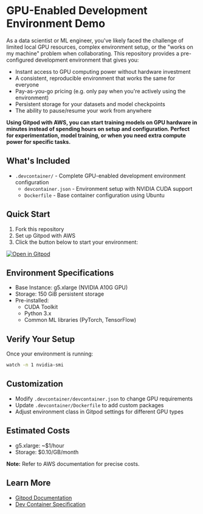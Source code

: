 # GPU-Enabled Development Environment Demo

As a data scientist or ML engineer, you've likely faced the challenge of limited local GPU resources, complex environment setup, or the "works on my machine" problem when collaborating. This repository provides a pre-configured development environment that gives you:

- Instant access to GPU computing power without hardware investment
- A consistent, reproducible environment that works the same for everyone
- Pay-as-you-go pricing (e.g. only pay when you're actively using the environment)
- Persistent storage for your datasets and model checkpoints
- The ability to pause/resume your work from anywhere

**Using Gitpod with AWS, you can start training models on GPU hardware in minutes instead of spending hours on setup and configuration. Perfect for experimentation, model training, or when you need extra compute power for specific tasks.**

## What's Included

- `.devcontainer/` - Complete GPU-enabled development environment configuration
  - `devcontainer.json` - Environment setup with NVIDIA CUDA support
  - `Dockerfile` - Base container configuration using Ubuntu

## Quick Start

1. Fork this repository
2. Set up Gitpod with AWS
3. Click the button below to start your environment:

[![Open in Gitpod](https://gitpod.io/button/open-in-gitpod.svg)](https://app.gitpod.io/#https://github.com/gitpod-samples/gpu-demo)

## Environment Specifications

- Base Instance: g5.xlarge (NVIDIA A10G GPU)
- Storage: 150 GiB persistent storage
- Pre-installed:
  - CUDA Toolkit
  - Python 3.x
  - Common ML libraries (PyTorch, TensorFlow)

## Verify Your Setup

Once your environment is running:

```bash
watch -n 1 nvidia-smi 
```

## Customization

- Modify `.devcontainer/devcontainer.json` to change GPU requirements
- Update `.devcontainer/Dockerfile` to add custom packages
- Adjust environment class in Gitpod settings for different GPU types

## Estimated Costs

- g5.xlarge: ~$1/hour
- Storage: $0.10/GB/month

**Note:** Refer to AWS documentation for precise costs. 

## Learn More

- [Gitpod Documentation](https://www.gitpod.io/docs)
- [Dev Container Specification](https://containers.dev)